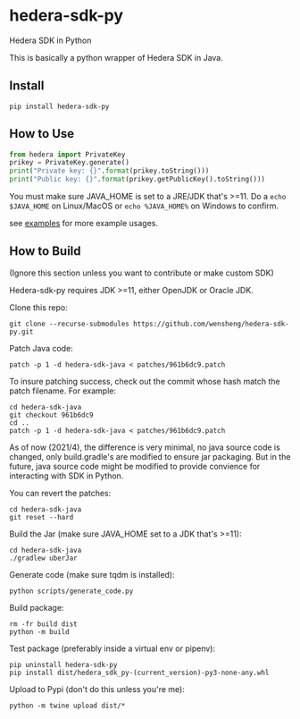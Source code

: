 # hedera-sdk-py
Hedera SDK in Python

This is basically a python wrapper of Hedera SDK in Java.

## Install
    pip install hedera-sdk-py

## How to Use
```python
from hedera import PrivateKey
prikey = PrivateKey.generate()
print("Private key: {}".format(prikey.toString()))
print("Public key: {}".format(prikey.getPublicKey().toString()))
```
You must make sure JAVA_HOME is set to a JRE/JDK that's >=11. Do a `echo $JAVA_HOME` on Linux/MacOS or `echo %JAVA_HOME%` on Windows to confirm.

see [examples](https://github.com/wensheng/hedera-sdk-py/tree/main/examples) for more example usages.

## How to Build
(Ignore this section unless you want to contribute or make custom SDK)

Hedera-sdk-py requires JDK >=11, either OpenJDK or Oracle JDK.

Clone this repo:

    git clone --recurse-submodules https://github.com/wensheng/hedera-sdk-py.git

Patch Java code:

    patch -p 1 -d hedera-sdk-java < patches/961b6dc9.patch

To insure patching success, check out the commit whose hash match the patch filename.  For example:

    cd hedera-sdk-java
    git checkout 961b6dc9
    cd ..
    patch -p 1 -d hedera-sdk-java < patches/961b6dc9.patch

As of now (2021/4), the difference is very minimal, no java source code is changed, only build.gradle's are modified to ensure jar packaging. But in the future, java source code might be modified to provide convience for interacting with SDK in Python.

You can revert the patches:

    cd hedera-sdk-java
    git reset --hard

Build the Jar (make sure JAVA_HOME set to a JDK that's >=11):

    cd hedera-sdk-java
    ./gradlew uberJar

Generate code (make sure tqdm is installed):

    python scripts/generate_code.py

Build package:

    rm -fr build dist
    python -m build

Test package (preferably inside a virtual env or pipenv):

    pip uninstall hedera-sdk-py
    pip install dist/hedera_sdk_py-(current_version)-py3-none-any.whl

Upload to Pypi (don't do this unless you're me):

    python -m twine upload dist/*
